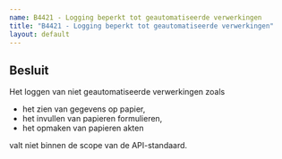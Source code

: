 ```yaml
---
name: B4421 - Logging beperkt tot geautomatiseerde verwerkingen
title: "B4421 - Logging beperkt tot geautomatiseerde verwerkingen"
layout: default
---
```


## Besluit
Het loggen van niet geautomatiseerde verwerkingen zoals
-	het zien van gegevens op papier,
-	het invullen van papieren formulieren,
-	het opmaken van papieren akten

valt niet binnen de scope van de API-standaard.
